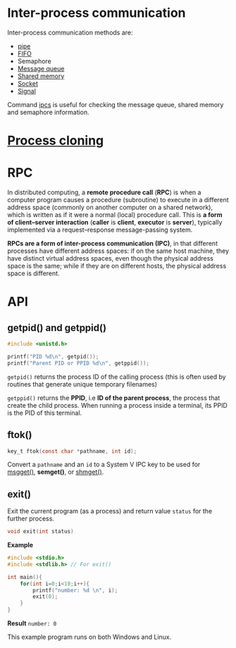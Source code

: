 # Inter-process communication

Inter-process communication methods are:
* [pipe](https://github.com/TranPhucVinh/C/blob/master/Physical%20layer/File%20IO/pipe.md)
* [FIFO](../File%20IO/FIFO)
* Semaphore
* [Message queue](Message%20queue)
* [Shared memory](Shared%20memory)
* [Socket](https://github.com/TranPhucVinh/C/tree/master/Application%20layer/TCP)
* [Signal](https://github.com/TranPhucVinh/C/tree/master/Physical%20layer/Signal)

Command [ipcs](https://github.com/TranPhucVinh/Linux-Shell/blob/master/Physical%20layer/Process/System%20V%20IPC.md#ipcs) is useful for checking the message queue, shared memory and semaphore information.
# [Process cloning](Process%20cloning)
# RPC

In distributed computing, a **remote procedure call** (**RPC**) is when a computer program causes a procedure (subroutine) to execute in a different address space (commonly on another computer on a shared network), which is written as if it were a normal (local) procedure call. This is **a form of client–server interaction** (**caller** is **client**, **executor** is **server**), typically implemented via a request–response message-passing system. 

**RPCs are a form of inter-process communication (IPC)**, in that different processes have different address spaces: if on the same host machine, they have distinct virtual address spaces, even though the physical address space is the same; while if they are on different hosts, the physical address space is different.

# API

## getpid() and getppid()

```c
#include <unistd.h>

printf("PID %d\n", getpid());
printf("Parent PID or PPID %d\n", getppid());
```
``getpid()`` returns the process ID of the calling process (this is often used by routines that generate unique temporary filenames)

``getppid()`` returns the **PPID**, i.e **ID of the parent process**, the process that create the child process. When running a process inside a terminal, its PPID is the PID of this terminal.
## ftok()
```c
key_t ftok(const char *pathname, int id);
```
Convert a ``pathname`` and an ``id`` to a System V IPC key to be used for [msgget()](https://github.com/TranPhucVinh/C/blob/5404146d439518f91248821a945bf33ec95425b2/Physical%20layer/Process/Message%20queue/README.md#msgget), **semget()**, or [shmget()](https://github.com/TranPhucVinh/C/blob/master/Physical%20layer/Process/Shared%20memory/README.md#shmget).
## exit()

Exit the current program (as a process) and return value ``status`` for the further process.

```c
void exit(int status) 
```

**Example**

```c
#include <stdio.h>
#include <stdlib.h> // For exit()

int main(){
	for(int i=0;i<10;i++){
		printf("number: %d \n", i);
		exit(0);
	}
}
```

**Result** ``number: 0 ``

This example program runs on both Windows and Linux.
